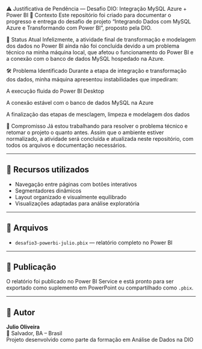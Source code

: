 ⚠️ Justificativa de Pendência — Desafio DIO: Integração MySQL Azure + Power BI
🧩 Contexto
Este repositório foi criado para documentar o progresso e entrega do desafio de projeto “Integrando Dados com MySQL Azure e Transformando com Power BI”, proposto pela DIO.

🚧 Status Atual
Infelizmente, a atividade final de transformação e modelagem dos dados no Power BI ainda não foi concluída devido a um problema técnico na minha máquina local, que afetou o funcionamento do Power BI e a conexão com o banco de dados MySQL hospedado na Azure.

🛠️ Problema Identificado
Durante a etapa de integração e transformação dos dados, minha máquina apresentou instabilidades que impediram:

A execução fluida do Power BI Desktop

A conexão estável com o banco de dados MySQL na Azure

A finalização das etapas de mesclagem, limpeza e modelagem dos dados

📅 Compromisso
Já estou trabalhando para resolver o problema técnico e retomar o projeto o quanto antes. Assim que o ambiente estiver normalizado, a atividade será concluída e atualizada neste repositório, com todos os arquivos e documentação necessários.

---

## 🧠 Recursos utilizados

- Navegação entre páginas com botões interativos
- Segmentadores dinâmicos
- Layout organizado e visualmente equilibrado
- Visualizações adaptadas para análise exploratória

---

## 📁 Arquivos

- `desafio3-powerbi-julio.pbix` — relatório completo no Power BI

---

## 🚀 Publicação

O relatório foi publicado no Power BI Service e está pronto para ser exportado como suplemento em PowerPoint ou compartilhado como `.pbix`.

---

## 👤 Autor

**Julio Oliveira**  
📍 Salvador, BA – Brasil  
Projeto desenvolvido como parte da formação em Análise de Dados na DIO
